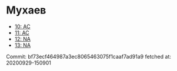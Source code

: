 # Мухаев
- [10: AC](10.md)
- [11: AC](11.md)
- [12: NA](12.md)
- [13: NA](13.md)

Commit: bf73ecf464987a3ec8065463075f1caaf7ad91a9
 fetched at: 20200929-150901
